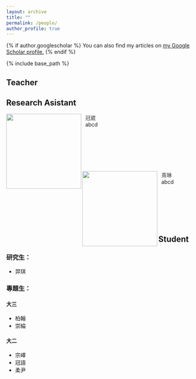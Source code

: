 ```yaml
---
layout: archive
title: ""
permalink: /people/
author_profile: true
---
```


{% if author.googlescholar %}
  You can also find my articles on <u><a href="{{author.googlescholar}}">my Google Scholar profile</a>.</u>
{% endif %}

{% include base_path %}
## Teacher

## Research Asistant

<p><img src="/images/bio-photo.jpg" height=200 align="left"/>
   &nbsp <font color="#3C3C3C">冠崴</font><br>
   &nbsp abcd<br><br><br><br><br><br><br>
</p>
<p><img src="/images/bio-photo.jpg" height="200" align="left"/>
   &nbsp <font color="#3C3C3C">熹琳</font><br>
   &nbsp abcd<br><br><br><br><br><br><br>
</p>

## Student
### 研究生：
- 羿琪

### 專題生：
#### 大三
  - 柏翰
  - 崇綸

#### 大二
  - 宗嶧
  - 冠語
  - 柔尹

